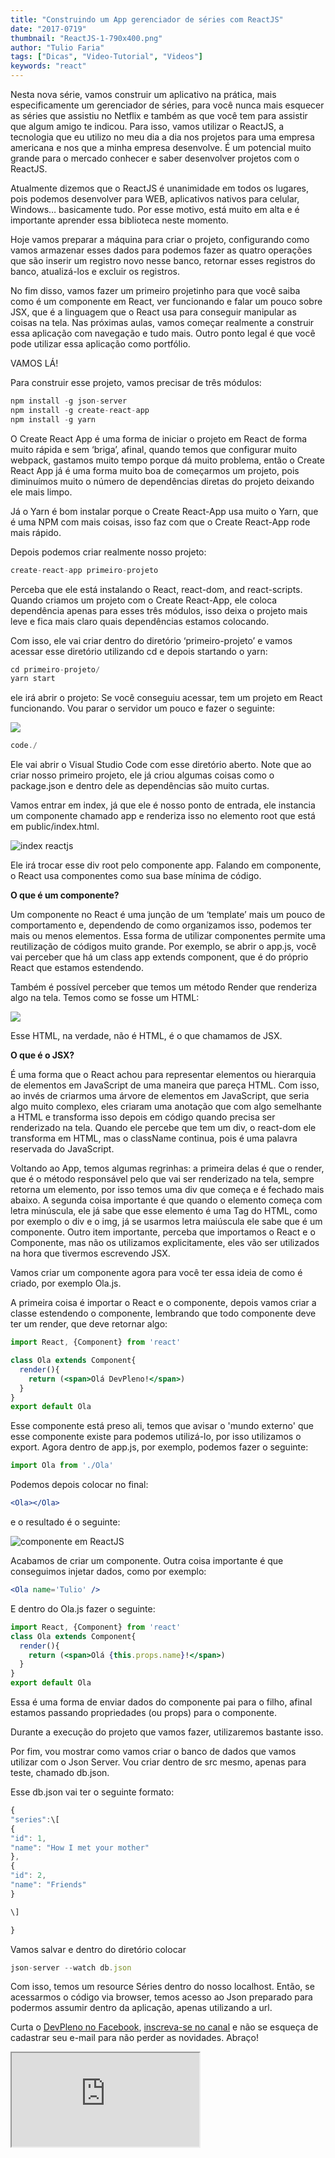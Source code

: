 ```yaml
---
title: "Construindo um App gerenciador de séries com ReactJS"
date: "2017-0719"
thumbnail: "ReactJS-1-790x400.png"
author: "Tulio Faria"
tags: ["Dicas", "Video-Tutorial", "Videos"]
keywords: "react"
---
```



Nesta nova série, vamos construir um aplicativo na prática, mais especificamente um gerenciador de séries, para você nunca mais esquecer as séries que assistiu no Netflix e também as que você tem para assistir que algum amigo te indicou. Para isso, vamos utilizar o ReactJS, a tecnologia que eu utilizo no meu dia a dia nos projetos para uma empresa americana e nos que a minha empresa desenvolve. É um potencial muito grande para o mercado conhecer e saber desenvolver projetos com o ReactJS.

Atualmente dizemos que o ReactJS é unanimidade em todos os lugares, pois podemos desenvolver para WEB, aplicativos nativos para celular, Windows… basicamente tudo. Por esse motivo, está muito em alta e é importante aprender essa biblioteca neste momento.

Hoje vamos preparar a máquina para criar o projeto, configurando como vamos armazenar esses dados para podemos fazer as quatro operações que são inserir um registro novo nesse banco, retornar esses registros do banco, atualizá-los e excluir os registros.

No fim disso, vamos fazer um primeiro projetinho para que você saiba como é um componente em React, ver funcionando e falar um pouco sobre JSX, que é a linguagem que o React usa para conseguir manipular as coisas na tela. Nas próximas aulas, vamos começar realmente a construir essa aplicação com navegação e tudo mais. Outro ponto legal é que você pode utilizar essa aplicação como portfólio.

VAMOS LÁ!

Para construir esse projeto, vamos precisar de  três módulos:

```jsx {numberLines: true}
npm install -g json-server
npm install -g create-react-app
npm install -g yarn
```

O Create React App é uma forma de iniciar o projeto em React de forma muito rápida e sem ‘briga’, afinal, quando temos que configurar muito webpack, gastamos muito tempo porque dá muito problema, então o Create React App já é uma forma muito boa de começarmos um projeto, pois diminuímos muito o número de dependências diretas do projeto deixando ele mais limpo.

Já o Yarn é bom instalar porque o Create React-App usa muito o Yarn, que é uma NPM com mais coisas, isso faz com que o Create React-App rode mais rápido.

Depois podemos criar realmente nosso projeto:

```jsx {numberLines: true}
create-react-app primeiro-projeto
```

Perceba que ele está instalando o React, react-dom, and react-scripts. Quando criamos um projeto com o Create React-App, ele coloca dependência apenas para esses três módulos, isso deixa o projeto mais leve e fica mais claro quais dependências estamos colocando.

Com isso, ele vai criar dentro do diretório ‘primeiro-projeto’ e vamos acessar  esse diretório utilizando cd e depois startando o yarn:

```jsx {numberLines: true}
cd primeiro-projeto/
yarn start
```

ele irá abrir o projeto: Se você conseguiu acessar, tem um projeto em React funcionando. Vou parar o servidor um pouco e fazer o seguinte:

![](4f8e92c7-838a-4fc8-b230-fb889b56f0cd.png)

```jsx {numberLines: true}
code./
```

Ele vai abrir o Visual Studio Code com esse diretório aberto. Note que ao criar nosso primeiro projeto, ele já criou algumas coisas como o package.json e dentro dele as dependências são muito curtas.

Vamos entrar em index, já que ele é nosso ponto de entrada, ele instancia um componente chamado app e renderiza isso no elemento root que está em public/index.html.

![index reactjs](ccd333e3-f2ee-497c-afe2-4626167a0273.png) 
 
Ele irá trocar esse div root pelo componente app. Falando em componente, o React usa componentes como sua base mínima de código.

**O que é um componente?**

Um componente no React é uma junção de um ‘template’ mais um pouco de comportamento e, dependendo de como organizamos isso, podemos ter mais ou menos elementos. Essa forma de utilizar componentes permite uma reutilização de códigos muito grande. Por exemplo, se abrir o app.js, você vai perceber que há um class app extends component, que é do próprio React que estamos estendendo.

Também é possível perceber que temos um método Render que renderiza algo na tela. Temos como se fosse um HTML:

![](90fb8664-2799-4a91-92fe-eb0229df3ce5.png)
 
Esse HTML, na verdade, não é HTML, é o que chamamos de JSX.

**O que é o JSX?**

É uma forma que o React achou para representar elementos ou hierarquia de elementos em JavaScript de uma maneira que pareça HTML. Com isso, ao invés de criarmos uma árvore de elementos em JavaScript, que seria algo muito complexo, eles criaram uma anotação que com algo semelhante a HTML e transforma isso depois em código quando precisa ser renderizado na tela. Quando ele percebe que tem um div, o react-dom ele transforma em HTML, mas o className continua, pois é uma palavra reservada do JavaScript.

Voltando ao App, temos algumas regrinhas: a primeira delas é que o render, que é o método responsável pelo que vai ser renderizado na tela, sempre retorna um elemento, por isso temos uma div que começa e é fechado mais abaixo. A segunda coisa importante é que quando o elemento começa com letra minúscula, ele já sabe que esse elemento é uma Tag do HTML, como por exemplo o div e o img, já se usarmos letra maiúscula ele sabe que é um componente. Outro item importante, perceba que importamos o React e o Componente, mas não os utilizamos explicitamente, eles vão ser utilizados na hora que tivermos escrevendo JSX.

Vamos criar um componente agora para você ter essa ideia de como é criado, por exemplo Ola.js.

A primeira coisa é importar o React e o componente, depois vamos criar a classe estendendo o componente, lembrando que todo componente deve ter um render, que deve retornar algo:

```jsx {numberLines: true}
import React, {Component} from 'react'

class Ola extends Component{
  render(){
    return (<span>Olá DevPleno!</span>)
  }
}
export default Ola
```

Esse componente está preso ali, temos que avisar o 'mundo externo' que esse componente existe para podemos utilizá-lo, por isso utilizamos o export. Agora dentro de app.js, por exemplo, podemos fazer o seguinte:

```jsx {numberLines: true}
import Ola from './Ola'
```

Podemos depois colocar no final:

```jsx {numberLines: true}
<Ola></Ola>
```

e o resultado é o seguinte:  

![componente em ReactJS](4177607c-e413-43a6-bcaa-129d3a163cba.png) 

Acabamos de criar um componente. Outra coisa importante é que conseguimos injetar dados, como por exemplo:

```jsx {numberLines: true}
<Ola name='Tulio' />
```

E dentro do Ola.js fazer o seguinte:

```jsx {numberLines: true}
import React, {Component} from 'react'
class Ola extends Component{
  render(){
    return (<span>Olá {this.props.name}!</span>)
  }
}
export default Ola
```

Essa é uma forma de enviar dados do componente pai para o filho, afinal estamos passando propriedades (ou props) para o componente.

Durante a execução do projeto que vamos fazer, utilizaremos bastante isso.

Por fim, vou mostrar como vamos criar o banco de dados que vamos utilizar com o Json Server. Vou criar dentro de src mesmo, apenas para teste, chamado db.json.

Esse db.json vai ter o seguinte formato:

```jsx {numberLines: true}
{
"series":\[
{
"id": 1,
"name": "How I met your mother"
},
{
"id": 2,
"name": "Friends"
}

\]

}
```

Vamos salvar e dentro do diretório colocar

```jsx {numberLines: true}
json-server --watch db.json
```

Com isso, temos um resource Séries dentro do nosso localhost. Então, se acessarmos o código via browser, temos acesso ao Json preparado para podermos assumir dentro da aplicação, apenas utilizando a url.

Curta o [DevPleno no Facebook](https://www.facebook.com/devpleno), [inscreva-se no canal](https://www.youtube.com/devplenocom) e não se esqueça de cadastrar seu e-mail para não perder as novidades. Abraço!

 
<div class="embed-responsive embed-responsive-16by9">
 <iframe class="embed-responsive-item" src="https://www.youtube.com/embed/Ckp23FEAVQ8" allowfullscreen></iframe>
  </div>
